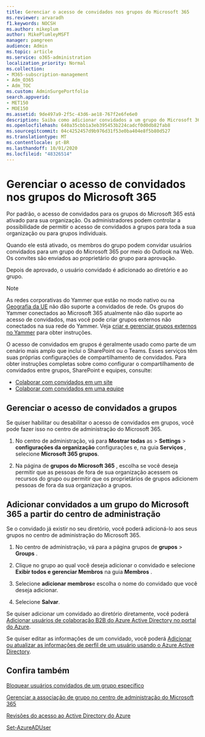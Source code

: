 ```yaml
---
title: Gerenciar o acesso de convidados nos grupos do Microsoft 365
ms.reviewer: arvaradh
f1.keywords: NOCSH
ms.author: mikeplum
author: MikePlumleyMSFT
manager: pamgreen
audience: Admin
ms.topic: article
ms.service: o365-administration
localization_priority: Normal
ms.collection:
- M365-subscription-management
- Adm_O365
- Adm_TOC
ms.custom: AdminSurgePortfolio
search.appverid:
- MET150
- MOE150
ms.assetid: 9de497a9-2f5c-43d6-ae18-767f2e6fe6e0
description: Saiba como adicionar convidados a um grupo do Microsoft 365, exibir usuários convidados e usar o PowerShell para controlar o acesso de convidados.
ms.openlocfilehash: 640a35cbb1a3eb395453b224cadcf0d0db82fab8
ms.sourcegitcommit: 04c4252457d9b976d31f53e0ba404e8f5b80d527
ms.translationtype: MT
ms.contentlocale: pt-BR
ms.lasthandoff: 10/01/2020
ms.locfileid: "48326514"
---
```

# <a name="manage-guest-access-in-microsoft-365-groups"></a>Gerenciar o acesso de convidados nos grupos do Microsoft 365

Por padrão, o acesso de convidados para os grupos do Microsoft 365 está ativado para sua organização. Os administradores podem controlar a possibilidade de permitir o acesso de convidados a grupos para toda a sua organização ou para grupos individuais.

Quando ele está ativado, os membros do grupo podem convidar usuários convidados para um grupo do Microsoft 365 por meio do Outlook na Web. Os convites são enviados ao proprietário do grupo para aprovação.

Depois de aprovado, o usuário convidado é adicionado ao diretório e ao grupo.

> [!Note]
> As redes corporativas do Yammer que estão no modo nativo ou na [Geografia da UE](https://go.microsoft.com/fwlink/?linkid=2107357) não dão suporte a convidados de rede.
> Os grupos do Yammer conectados ao Microsoft 365 atualmente não dão suporte ao acesso de convidados, mas você pode criar grupos externos não conectados na sua rede do Yammer. Veja [criar e gerenciar grupos externos no Yammer](https://docs.microsoft.com/yammer/work-with-external-users/create-and-manage-external-groups) para obter instruções.

O acesso de convidados em grupos é geralmente usado como parte de um cenário mais amplo que inclui o SharePoint ou o Teams. Esses serviços têm suas próprias configurações de compartilhamento de convidados. Para obter instruções completas sobre como configurar o compartilhamento de convidados entre grupos, SharePoint e equipes, consulte:

- [Colaborar com convidados em um site](../../solutions/collaborate-in-site.md)
- [Colaborar com convidados em uma equipe](../../solutions/collaborate-as-team.md)

## <a name="manage-groups-guest-access"></a>Gerenciar o acesso de convidados a grupos

Se quiser habilitar ou desabilitar o acesso de convidados em grupos, você pode fazer isso no centro de administração do Microsoft 365.

1. No centro de administração, vá para **Mostrar todas** as \> **Settings** \> **configurações da organização** configurações e, na guia **Serviços** , selecione **Microsoft 365 grupos**.
  
2. Na página de **grupos do Microsoft 365** , escolha se você deseja permitir que as pessoas de fora de sua organização acessem os recursos do grupo ou permitir que os proprietários de grupos adicionem pessoas de fora da sua organização a grupos.

## <a name="add-guests-to-a-microsoft-365-group-from-the-admin-center"></a>Adicionar convidados a um grupo do Microsoft 365 a partir do centro de administração

Se o convidado já existir no seu diretório, você poderá adicioná-lo aos seus grupos no centro de administração do Microsoft 365.
  
1. No centro de administração, vá para a página grupos de **grupos**  >  **Groups** .
  
2. Clique no grupo ao qual você deseja adicionar o convidado e selecione **Exibir todos e gerenciar Membros** na guia **Membros** . 
  
4. Selecione **adicionar membros**e escolha o nome do convidado que você deseja adicionar.
    
5. Selecione **Salvar**.

Se quiser adicionar um convidado ao diretório diretamente, você poderá [Adicionar usuários de colaboração B2B do Azure Active Directory no portal do Azure](https://docs.microsoft.com/azure/active-directory/b2b/add-users-administrator).

Se quiser editar as informações de um convidado, você poderá [Adicionar ou atualizar as informações de perfil de um usuário usando o Azure Active Directory](https://docs.microsoft.com/azure/active-directory/fundamentals/active-directory-users-profile-azure-portal).

## <a name="see-also"></a>Confira também

[Bloquear usuários convidados de um grupo específico](https://docs.microsoft.com/microsoft-365/solutions/per-group-guest-access)

[Gerenciar a associação de grupo no centro de administração do Microsoft 365](add-or-remove-members-from-groups.md)
  
[Revisões do acesso ao Active Directory do Azure](https://docs.microsoft.com/azure/active-directory/active-directory-azure-ad-controls-perform-access-review)

[Set-AzureADUser](https://docs.microsoft.com/powershell/module/azuread/set-azureaduser)
